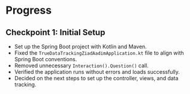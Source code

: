 # Progress

## Checkpoint 1: Initial Setup
- Set up the Spring Boot project with Kotlin and Maven.
- Fixed the `TrueDataTrackingZiadAadimApplication.kt` file to align with Spring Boot conventions.
- Removed unnecessary `Interaction().Question()` call.
- Verified the application runs without errors and loads successfully.
- Decided on the next steps to set up the controller, views, and data tracking.


